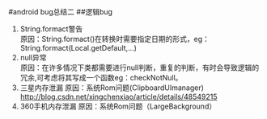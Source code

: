 #android bug总结二
##逻辑bug
1. String.formact警告<br>
原因：String.formact()在转换时需要指定日期的形式，eg：String.formact(Local.getDefault,...)
2. null异常<br>
原因：在许多情况下类都需要进行null判断，重复的判断，有时会导致逻辑的冗余,可考虑将其写成一个函数eg：checkNotNull。
3. 三星内存泄漏
原因：系统Rom问题(ClipboardUImanager) http://blog.csdn.net/xingchenxiao/article/details/48549215
4. 360手机内存泄漏
原因：系统Rom问题（LargeBackground）

